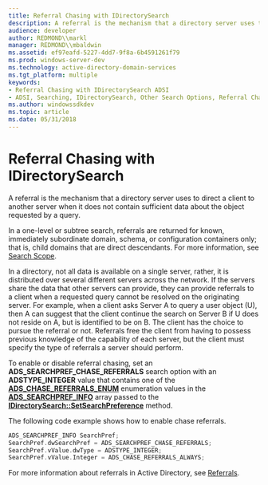 ```yaml
---
title: Referral Chasing with IDirectorySearch
description: A referral is the mechanism that a directory server uses to direct a client to another server when it does not contain sufficient data about the object requested by a query.
audience: developer
author: REDMOND\\markl
manager: REDMOND\\mbaldwin
ms.assetid: ef97eafd-5227-4dd7-9f8a-6b4591261f79
ms.prod: windows-server-dev
ms.technology: active-directory-domain-services
ms.tgt_platform: multiple
keywords:
- Referral Chasing with IDirectorySearch ADSI
- ADSI, Searching, IDirectorySearch, Other Search Options, Referral Chasing
ms.author: windowssdkdev
ms.topic: article
ms.date: 05/31/2018
---
```


# Referral Chasing with IDirectorySearch

A referral is the mechanism that a directory server uses to direct a client to another server when it does not contain sufficient data about the object requested by a query.

In a one-level or subtree search, referrals are returned for known, immediately subordinate domain, schema, or configuration containers only; that is, child domains that are direct descendants. For more information, see [Search Scope](https://msdn.microsoft.com/library/ms677937).

In a directory, not all data is available on a single server, rather, it is distributed over several different servers across the network. If the servers share the data that other servers can provide, they can provide referrals to a client when a requested query cannot be resolved on the originating server. For example, when a client asks Server A to query a user object (U), then A can suggest that the client continue the search on Server B if U does not reside on A, but is identified to be on B. The client has the choice to pursue the referral or not. Referrals free the client from having to possess previous knowledge of the capability of each server, but the client must specify the type of referrals a server should perform.

To enable or disable referral chasing, set an **ADS\_SEARCHPREF\_CHASE\_REFERRALS** search option with an **ADSTYPE\_INTEGER** value that contains one of the [**ADS\_CHASE\_REFERRALS\_ENUM**](/windows/desktop/api/Iads/ne-iads-__midl___midl_itf_ads_0000_0000_0024) enumeration values in the [**ADS\_SEARCHPREF\_INFO**](/windows/desktop/api/Iads/ns-iads-ads_searchpref_info) array passed to the [**IDirectorySearch::SetSearchPreference**](/windows/desktop/api/Iads/nf-iads-idirectorysearch-setsearchpreference) method.

The following code example shows how to enable chase referrals.


```C++
ADS_SEARCHPREF_INFO SearchPref;
SearchPref.dwSearchPref = ADS_SEARCHPREF_CHASE_REFERRALS;
SearchPref.vValue.dwType = ADSTYPE_INTEGER;
SearchPref.vValue.Integer = ADS_CHASE_REFERRALS_ALWAYS;
```



For more information about referrals in Active Directory, see [Referrals](https://msdn.microsoft.com/library/ms677913).

 

 




